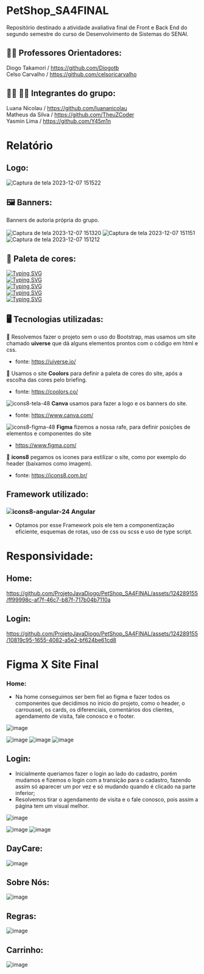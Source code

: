 # PetShop_SA4FINAL
Repositório destinado a atividade avaliativa final de Front e Back End do segundo semestre do curso de Desenvolvimento de Sistemas do SENAI.
<br>
## 👨‍🏫 Professores Orientadores:
Diogo Takamori / https://github.com/Diogotb <br>
Celso Carvalho / https://github.com/celsoricarvalho

## 🧑‍💻 👩‍💻 Integrantes do grupo:
Luana Nicolau / https://github.com/luananicolau <br>
Matheus da Silva / https://github.com/TheuZCoder <br>
Yasmin Lima / https://github.com/Y45m1n

# Relatório

## Logo:

![Captura de tela 2023-12-07 151522](https://github.com/ProjetoJavaDiogo/PetShop_SA4FINAL/assets/124289155/19c96859-668e-4d53-92d3-c602f57614d1)

## 🖼️ Banners: 
Banners de autoria própria do grupo.
<br>
<br>
![Captura de tela 2023-12-07 151320](https://github.com/ProjetoJavaDiogo/PetShop_SA4FINAL/assets/124289155/876301c9-e84d-4f2a-9a48-b22c7d5ca21a)
![Captura de tela 2023-12-07 151151](https://github.com/ProjetoJavaDiogo/PetShop_SA4FINAL/assets/124289155/c47e8fc4-577e-498f-91a9-7f1b8ce87207)
![Captura de tela 2023-12-07 151212](https://github.com/ProjetoJavaDiogo/PetShop_SA4FINAL/assets/124289155/9009225b-e4b1-43a2-9df5-064dc8458313)

## 🌈 Paleta de cores:
[![Typing SVG](https://readme-typing-svg.demolab.com?font=Fira+Code&duration=1&color=E7DFDA&repeat=false&random=false&width=435&lines=FUNDO%3A+%23E7DFDA)](https://git.io/typing-svg) <br>
[![Typing SVG](https://readme-typing-svg.demolab.com?font=Fira+Code&duration=1&color=+%2383BD4C&repeat=false&random=false&width=435&lines=VERDE%3A+%2383BD4C)](https://git.io/typing-svg) <br>
[![Typing SVG](https://readme-typing-svg.demolab.com?font=Fira+Code&duration=1&color=E88F4A&repeat=false&random=false&width=435&lines=LARANJA%3A+%23E88F4A)](https://git.io/typing-svg) <br>
[![Typing SVG](https://readme-typing-svg.demolab.com?font=Fira+Code&duration=1&color=E2B6C5&repeat=false&random=false&width=435&lines=ROSA%3A+%23E2B6C5)](https://git.io/typing-svg) <br>
[![Typing SVG](https://readme-typing-svg.demolab.com?font=Fira+Code&duration=1&color=9A6AB4&repeat=false&random=false&width=435&lines=LILAS%3A+%239A6AB4)](https://git.io/typing-svg) <br>

## 🖥️ Tecnologias utilizadas:

🌟 Resolvemos fazer o projeto sem o uso do Bootstrap, mas usamos um site chamado **uiverse** que dá alguns elementos prontos com o código em html e css. <br>
- fonte: https://uiverse.io/ <br>

🌟 Usamos o site **Coolors** para definir a paleta de cores do site, após a escolha das cores pelo briefing. <br>
- fonte: https://coolors.co/ <br>

 ![icons8-tela-48](https://github.com/ProjetoJavaDiogo/PetShop_SA4FINAL/assets/124289155/443ac8a6-c08d-492f-836c-7a9bc53a2ab2) **Canva** usamos para fazer a logo e os banners do site. <br>
- fonte: https://www.canva.com/ <br>

 ![icons8-figma-48](https://github.com/ProjetoJavaDiogo/PetShop_SA4FINAL/assets/124289155/1d9485a5-f9dc-448e-9504-86b47d0a492b) **Figma** fizemos a nossa rafe, para definir posições de elementos e componentes do site <br>
- https://www.figma.com/ <br>


🌟 **icons8** pegamos os icones para estilizar o site, como por exemplo do header (baixamos como imagem). <br> 
- fonte: https://icons8.com.br/ <br>

## Framework utilizado:
### ![icons8-angular-24](https://github.com/ProjetoJavaDiogo/PetShop_SA4FINAL/assets/124289155/5c20dee2-8bf7-4e5a-bec8-6e6220c85906)  Angular

- Optamos por esse Framework pois ele tem a componentização eficiente, esquemas de rotas, uso de css ou scss e uso de type script.

# Responsividade:
## Home:
https://github.com/ProjetoJavaDiogo/PetShop_SA4FINAL/assets/124289155/ff99998c-af7f-46c7-b87f-717b04b7110a 

## Login:

https://github.com/ProjetoJavaDiogo/PetShop_SA4FINAL/assets/124289155/10819c95-1655-4082-a5e2-bf624be61cd8


# Figma X Site Final

### Home:

- Na home conseguimos ser bem fiel ao figma e fazer todos os componentes que decidimos no inicio do projeto, como o header, o carroussel, os cards, os diferenciais, comentários dos clientes, agendamento de visita, fale conosco e o footer.

  
![image](https://github.com/ProjetoJavaDiogo/PetShop_SA4FINAL/assets/124289155/920d7e8d-f827-4a78-a996-97ee6ecbb816)

![image](https://github.com/ProjetoJavaDiogo/PetShop_SA4FINAL/assets/124289155/f69a51e5-bdd8-4b5d-93c3-369ecdd9bd0d)
![image](https://github.com/ProjetoJavaDiogo/PetShop_SA4FINAL/assets/124289155/a7aee56b-e960-4c90-b929-2215e4357e5b)    ![image](https://github.com/ProjetoJavaDiogo/PetShop_SA4FINAL/assets/124289155/de80a575-9c90-4e49-87d5-00656a795131)

## Login:

- Inicialmente queriamos fazer o login ao lado do cadastro, porém mudamos e fizemos o login com a transição para o cadastro, fazendo assim só aparecer um por vez e só mudando quando é clicado na parte inferior;
- Resolvemos tirar o agendamento de visita e o fale conosco, pois assim a página tem um visual melhor.

  
![image](https://github.com/ProjetoJavaDiogo/PetShop_SA4FINAL/assets/124289155/e06bc46e-dd9d-45d2-888d-a876e1e01797)

![image](https://github.com/ProjetoJavaDiogo/PetShop_SA4FINAL/assets/124289155/7633aeae-2853-4617-9139-bc4e8de5d478)
![image](https://github.com/ProjetoJavaDiogo/PetShop_SA4FINAL/assets/124289155/3ee8b599-4c30-4baa-8618-78cf1d0c0899)


## DayCare:

![image](https://github.com/ProjetoJavaDiogo/PetShop_SA4FINAL/assets/124289155/8589ac7f-847b-429d-a1eb-aa9b313d98fc)

## Sobre Nós: 

![image](https://github.com/ProjetoJavaDiogo/PetShop_SA4FINAL/assets/124289155/d6b83bb2-3116-4b29-bfbb-a3e307947dab)

## Regras:

![image](https://github.com/ProjetoJavaDiogo/PetShop_SA4FINAL/assets/124289155/2fe5fb27-3b27-4e8e-802d-ebf6a45af5f2)

## Carrinho: 

![image](https://github.com/ProjetoJavaDiogo/PetShop_SA4FINAL/assets/124289155/b76bab91-fad4-4a2b-809f-7de2e36cfe7a)
















